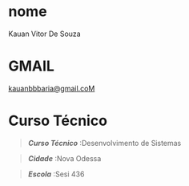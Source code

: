 # nome
Kauan Vitor De Souza 
# GMAIL
kauanbbbaria@gmail.coM
# Curso Técnico

>***Curso Técnico***
:Desenvolvimento de Sistemas

>***Cidade***
:Nova Odessa

>***Escola***
:Sesi 436
